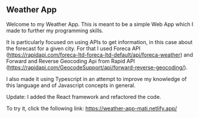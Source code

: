 ## Weather App

Welcome to my Weather App. This is meant to be a simple Web App which I made to further my programming skills. 

It is particularly focused on using APIs to get information, in this case about the forecast for a given city. For that I used Foreca API (https://rapidapi.com/foreca-ltd-foreca-ltd-default/api/foreca-weather)
and Forward and Reverse Geocoding Api from Rapid API (https://rapidapi.com/GeocodeSupport/api/forward-reverse-geocoding/).

I also made it using Typescript in an attempt to improve my knowledge of this language and of Javascript concepts in general.

Update: I added the React framework and refactored the code. 

To try it, click the following link: https://weather-app-mati.netlify.app/
